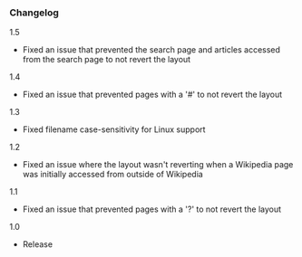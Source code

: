 ### Changelog

1.5
- Fixed an issue that prevented the search page and articles accessed from the search page to not revert the layout

1.4
- Fixed an issue that prevented pages with a '#' to not revert the layout

1.3
- Fixed filename case-sensitivity for Linux support

1.2
- Fixed an issue where the layout wasn't reverting when a Wikipedia page was initially accessed from outside of Wikipedia

1.1
- Fixed an issue that prevented pages with a '?' to not revert the layout

1.0
- Release